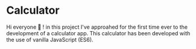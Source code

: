 # Calculator
Hi everyone 👋 ! in this project I've approahed for the first time ever to the development of a calculator app.
This calculator has been developed with the use of vanilla JavaScript (ES6).
